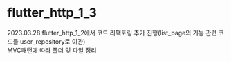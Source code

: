 # flutter_http_1_3
2023.03.28
flutter_http_1_2에서 코드 리팩토링 추가 진행(list_page의 기능 관련 코드들 user_repository로 이관)</br>
MVC패턴에 따라 폴더 및 파일 정리

